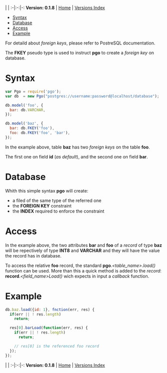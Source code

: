 
 | |
:-|:-:|-:
__Version: 0.1.8__ | [Home](Home.md) | [Versions Index](https://bitbucket.org/cicci/node-postgres-orm/src/master/doc/Index.md)

- [Syntax](#markdown-header-syntax)
- [Database](#markdown-header-database)
- [Access](#markdown-header-access)
- [Example](#markdown-header-example)

[comment]: <> (doc begin)
For detaild about _foreign keys_, please refer to PostreSQL documentation.

The __FKEY__ pseudo type is used to instruct __pgo__ to create a _foreign key_ on database.

# Syntax

```javascript
var Pgo = require('pgo');
var db  = new Pgo("postgres://username:password@localhost/database");

db.model('foo', {
  bar: db.VARCHAR,
});

db.model('baz', {
  bar: db.FKEY('foo'),
  foo: db.FKEY('foo', 'bar'),
});
```

In the example above, table __baz__ has two _foreign keys_ on the table __foo__.

The first one on field __id__ (_as default_), and the second one on field __bar__.

# Database

Whith this simple syntax __pgo__ will create:
* a filed of the same type of the referred one
* the __FOREIGN KEY__ constraint
* the __INDEX__ required to enforce the constraint

# Access

In the example above, the two attributes __bar__ and __foo__ of a _record_ of type __baz__ will be repectively of type __INT8__ and __VARCHAR__ and they will have the value the record has in database.

To access the relative __foo__ record, the standard __pgo__._&lt;table_name>_._load()_ function can be used. More than this a quick method is added to the _record_: __record__._&lt;field_name>Load()_ wich expects in input a _callback_ function.

# Example

```javascript
db.baz.load({id: 1}, fnction(err, res) {
  if(err || ! res.length)
    return;

  res[0].barLoad(function(err, res) {
    if(err || ! res.length)
      return;

    // res[0] is the referenced foo record
  });
});
```
[comment]: <> (doc end)

 | |
:-|:-:|-:
__Version: 0.1.8__ | [Home](Home.md) | [Versions Index](https://bitbucket.org/cicci/node-postgres-orm/src/master/doc/Index.md)
